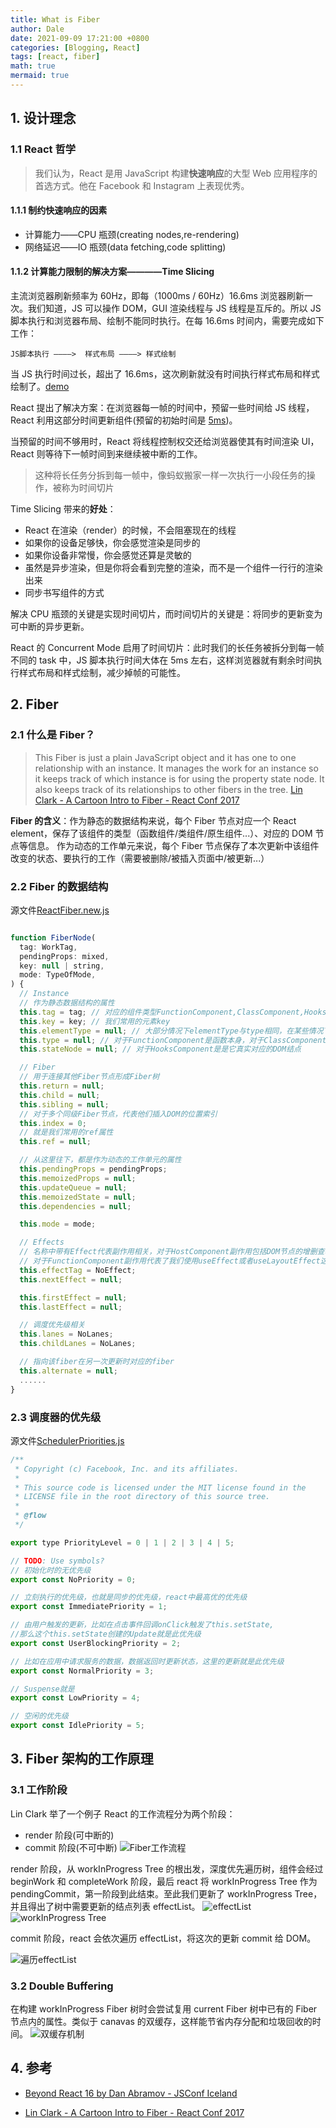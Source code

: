 ```yaml
---
title: What is Fiber
author: Dale
date: 2021-09-09 17:21:00 +0800
categories: [Blogging, React]
tags: [react, fiber]
math: true
mermaid: true
---
```


## 1. 设计理念

### 1.1 React 哲学

> 我们认为，React 是用 JavaScript 构建**快速响应**的大型 Web 应用程序的首选方式。他在 Facebook 和 Instagram 上表现优秀。

#### 1.1.1 制约快速响应的因素

- 计算能力——CPU 瓶颈(creating nodes,re-rendering)
- 网络延迟——IO 瓶颈(data fetching,code splitting)

#### 1.1.2 计算能力限制的解决方案————Time Slicing

主流浏览器刷新频率为 60Hz，即每（1000ms / 60Hz）16.6ms 浏览器刷新一次。我们知道，JS 可以操作 DOM，GUI 渲染线程与 JS 线程是互斥的。所以 JS 脚本执行和浏览器布局、绘制不能同时执行。在每 16.6ms 时间内，需要完成如下工作：

```
JS脚本执行 ————>  样式布局 ————> 样式绘制
```

当 JS 执行时间过长，超出了 16.6ms，这次刷新就没有时间执行样式布局和样式绘制了。[demo](https://codesandbox.io/s/concurrent-3h48s?file=/src/index.js)

React 提出了解决方案：在浏览器每一帧的时间中，预留一些时间给 JS 线程，React 利用这部分时间更新组件(预留的初始时间是 [5ms](https://github.com/facebook/react/blob/1fb18e22ae66fdb1dc127347e169e73948778e5a/packages/scheduler/src/forks/SchedulerHostConfig.default.js#L119))。

当预留的时间不够用时，React 将线程控制权交还给浏览器使其有时间渲染 UI，React 则等待下一帧时间到来继续被中断的工作。

> 这种将长任务分拆到每一帧中，像蚂蚁搬家一样一次执行一小段任务的操作，被称为时间切片

Time Slicing 带来的**好处**：

- React 在渲染（render）的时候，不会阻塞现在的线程
- 如果你的设备足够快，你会感觉渲染是同步的
- 如果你设备非常慢，你会感觉还算是灵敏的
- 虽然是异步渲染，但是你将会看到完整的渲染，而不是一个组件一行行的渲染出来
- 同步书写组件的方式

解决 CPU 瓶颈的关键是实现时间切片，而时间切片的关键是：将同步的更新变为可中断的异步更新。

React 的 Concurrent Mode 启用了时间切片：此时我们的长任务被拆分到每一帧不同的 task 中，JS 脚本执行时间大体在 5ms 左右，这样浏览器就有剩余时间执行样式布局和样式绘制，减少掉帧的可能性。

## 2. Fiber

### 2.1 什么是 Fiber？

> This Fiber is just a plain JavaScript object and it has one to one relationship with an instance. It manages the work for an instance so it keeps track of which instance is for using the property state node. It also keeps track of its relationships to other fibers in the tree.
> [Lin Clark - A Cartoon Intro to Fiber - React Conf 2017](https://www.youtube.com/watch?v=ZCuYPiUIONs)

**Fiber 的含义**：作为静态的数据结构来说，每个 Fiber 节点对应一个 React element，保存了该组件的类型（函数组件/类组件/原生组件...）、对应的 DOM 节点等信息。
作为动态的工作单元来说，每个 Fiber 节点保存了本次更新中该组件改变的状态、要执行的工作（需要被删除/被插入页面中/被更新...）

### 2.2 Fiber 的数据结构

源文件[ReactFiber.new.js](https://github1s.com/facebook/react/blob/HEAD/packages/react-reconciler/src/ReactFiber.new.js)

```js

function FiberNode(
  tag: WorkTag,
  pendingProps: mixed,
  key: null | string,
  mode: TypeOfMode,
) {
  // Instance
  // 作为静态数据结构的属性
  this.tag = tag; // 对应的组件类型FunctionComponent,ClassComponent,HooksComponent(DOM结点对应的Fiber结点)
  this.key = key; // 我们常用的元素key
  this.elementType = null; // 大部分情况下elementType与type相同，在某些情况下，比如FunctionComponent使用React.Memo包裹时，两者不同
  this.type = null; // 对于FunctionComponent是函数本身，对于ClassComponent是class，对于HooksComponent是DOM结点的TagName
  this.stateNode = null; // 对于HooksComponent是是它真实对应的DOM结点

  // Fiber
  // 用于连接其他Fiber节点形成Fiber树
  this.return = null;
  this.child = null;
  this.sibling = null;
  // 对于多个同级Fiber节点，代表他们插入DOM的位置索引
  this.index = 0;
  // 就是我们常用的ref属性
  this.ref = null;

  // 从这里往下，都是作为动态的工作单元的属性
  this.pendingProps = pendingProps;
  this.memoizedProps = null;
  this.updateQueue = null;
  this.memoizedState = null;
  this.dependencies = null;

  this.mode = mode;

  // Effects
  // 名称中带有Effect代表副作用相关，对于HostComponent副作用包括DOM节点的增删查改，
  // 对于FunctionComponent副作用代表了我们使用useEffect或者useLayoutEffect这两个hook
  this.effectTag = NoEffect;
  this.nextEffect = null;

  this.firstEffect = null;
  this.lastEffect = null;

  // 调度优先级相关
  this.lanes = NoLanes;
  this.childLanes = NoLanes;

  // 指向该fiber在另一次更新时对应的fiber
  this.alternate = null;
  ......
}
```

### 2.3 调度器的优先级

源文件[SchedulerPriorities.js](https://github1s.com/facebook/react/blob/1fb18e22ae66fdb1dc127347e169e73948778e5a/packages/scheduler/src/SchedulerPriorities.js)

```js
/**
 * Copyright (c) Facebook, Inc. and its affiliates.
 *
 * This source code is licensed under the MIT license found in the
 * LICENSE file in the root directory of this source tree.
 *
 * @flow
 */

export type PriorityLevel = 0 | 1 | 2 | 3 | 4 | 5;

// TODO: Use symbols?
// 初始化时的无优先级
export const NoPriority = 0;

// 立刻执行的优先级，也就是同步的优先级，react中最高优的优先级
export const ImmediatePriority = 1;

// 由用户触发的更新，比如在点击事件回调onClick触发了this.setState,
//那么这个this.setState创建的Update就是此优先级
export const UserBlockingPriority = 2;

// 比如在应用中请求服务的数据，数据返回时更新状态，这里的更新就是此优先级
export const NormalPriority = 3;

// Suspense就是
export const LowPriority = 4;

// 空闲的优先级
export const IdlePriority = 5;
```

## 3. Fiber 架构的工作原理

### 3.1 工作阶段

Lin Clark 举了一个例子
React 的工作流程分为两个阶段：

- render 阶段(可中断的)
- commit 阶段(不可中断)
  ![Fiber工作流程](https://github.com/Dalegac/static-pic/tree/master/images/Fiber%E5%B7%A5%E4%BD%9C%E6%B5%81%E7%A8%8B.jpg)

render 阶段，从 workInProgress Tree 的根出发，深度优先遍历树，组件会经过 beginWork 和 completeWork 阶段，最后 react 将 workInProgress Tree 作为 pendingCommit，第一阶段到此结束。至此我们更新了 workInProgress Tree，并且得出了树中需要更新的结点列表 effectList。
![effectList](https://github.com/Dalegac/static-pic/tree/master/images/effectList.jpg)
![workInProgress Tree](https://github.com/Dalegac/static-pic/tree/master/images/pendingcommit.jpg)

commit 阶段，react 会依次遍历 effectList，将这次的更新 commit 给 DOM。

![遍历effectList](https://github.com/Dalegac/static-pic/tree/master/images/%E9%81%8D%E5%8E%86effectlist.jpg)

### 3.2 Double Buffering

在构建 workInProgress Fiber 树时会尝试复用 current Fiber 树中已有的 Fiber 节点内的属性。类似于 canavas 的双缓存，这样能节省内存分配和垃圾回收的时间。
![双缓存机制](https://github.com/Dalegac/static-pic/tree/master/images/doublebuffering.png)

## 4. 参考

- [Beyond React 16 by Dan Abramov - JSConf Iceland](https://www.youtube.com/watch?v=v6iR3Zk4oDY&list=PL3j9y0zHLR-nWZ66DsnexvS0TNhtiqElY&index=1&t=58s)

- [Lin Clark - A Cartoon Intro to Fiber - React Conf 2017](https://www.youtube.com/watch?v=ZCuYPiUIONs&list=PL3j9y0zHLR-nWZ66DsnexvS0TNhtiqElY&index=2&t=576s)

<!--[React Fiber Architecture](https://github.com/acdlite/react-fiber-architecture)-->
